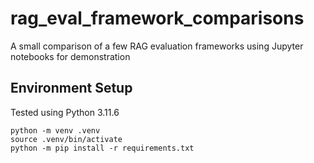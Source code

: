 # rag_eval_framework_comparisons
A small comparison of a few RAG evaluation frameworks using Jupyter notebooks for demonstration

## Environment Setup

Tested using Python 3.11.6

```
python -m venv .venv
source .venv/bin/activate
python -m pip install -r requirements.txt
```